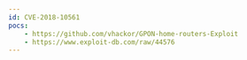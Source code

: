 ```yaml
---
id: CVE-2018-10561
pocs:
    - https://github.com/vhackor/GPON-home-routers-Exploit
    - https://www.exploit-db.com/raw/44576
---
```

